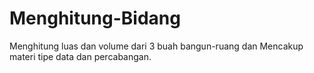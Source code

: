 # Menghitung-Bidang
Menghitung luas dan volume dari 3 buah bangun-ruang dan Mencakup materi tipe data dan percabangan.
